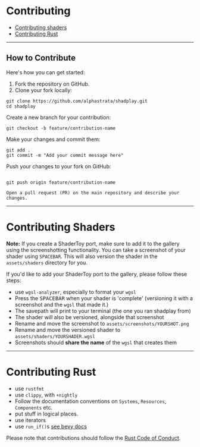 # Contributing

- [Contributing shaders](#contributing-shaders)
- [Contributing Rust](#contributing-rust)

______________________________________________________________________

## How to Contribute

Here's how you can get started:

1. Fork the repository on GitHub.
1. Clone your fork locally:

```shell
git clone https://github.com/alphastrata/shadplay.git
cd shadplay
```

Create a new branch for your contribution:

```shell
git checkout -b feature/contribution-name
```

Make your changes and commit them:

```shell
git add .
git commit -m "Add your commit message here"
```

Push your changes to your fork on GitHub:

```shell

git push origin feature/contribution-name

Open a pull request (PR) on the main repository and describe your changes.

```

______________________________________________________________________

# Contributing Shaders

**Note:** If you create a ShaderToy port, make sure to add it to the gallery using the screenshotting functionality. You can take a screenshot of your shader using `SPACEBAR`. This will also version the shader in the `assets/shaders` directory for you.

If you'd like to add your ShaderToy port to the gallery, please follow these steps:

- use `wgsl-analyzer`, especially to format your `wgsl`
- Press the <kbd>SPACEBAR</kbd> when your shader is 'complete' (versioning it with a screenshot and the `wgsl` that made it.)
- The savepath will print to your terminal (the one you ran shadplay from)
- The shader will also be versioned, alongside that screenshot
- Rename and move the screenshot to `assets/screenshots/YOURSHOT.png`
- Rename and move the versioned shader to `assets/shaders/YOURSHADER.wgsl`
- Screenshots should **share the name** of the `wgsl` that creates them

______________________________________________________________________

# Contributing Rust

- use `rustfmt`
- use `clippy`, with `+nightly`
- Follow the documentation conventions on `Systems`, `Resources`, `Components` etc.
- put stuff in logical places.
- use iterators
- use `run_if()`s [see bevy docs](https://docs.rs/bevy/latest/bevy/prelude/trait.IntoSystemConfigs.html#method.run_if)

Please note that contributions should follow the [Rust Code of Conduct](https://www.rust-lang.org/policies/code-of-conduct).
